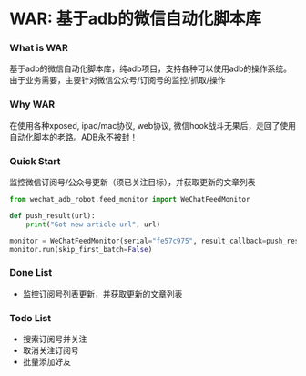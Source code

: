 # WAR: 基于adb的微信自动化脚本库

### What is WAR
基于adb的微信自动化脚本库，纯adb项目，支持各种可以使用adb的操作系统。由于业务需要，主要针对微信公众号/订阅号的监控/抓取/操作

### Why WAR
在使用各种xposed, ipad/mac协议, web协议, 微信hook战斗无果后，走回了使用自动化脚本的老路。ADB永不被封！

### Quick Start
监控微信订阅号/公众号更新（须已关注目标），并获取更新的文章列表
```python
from wechat_adb_robot.feed_monitor import WeChatFeedMonitor

def push_result(url):
    print("Got new article url", url)

monitor = WeChatFeedMonitor(serial="fe57c975", result_callback=push_result)
monitor.run(skip_first_batch=False)
```

### Done List
- 监控订阅号列表更新，并获取更新的文章列表

### Todo List
- 搜索订阅号并关注
- 取消关注订阅号
- 批量添加好友

